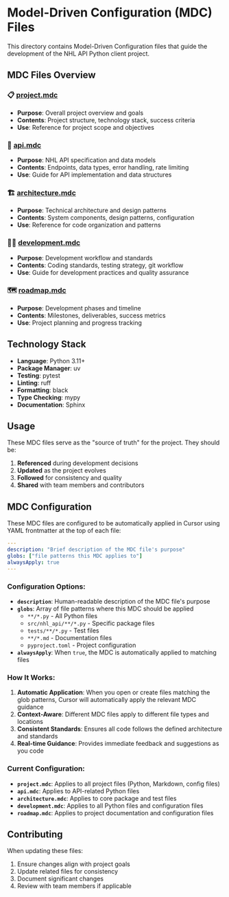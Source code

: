 # Model-Driven Configuration (MDC) Files

This directory contains Model-Driven Configuration files that guide the development of the NHL API Python client project.

## MDC Files Overview

### 📋 [project.mdc](./project.mdc)
- **Purpose**: Overall project overview and goals
- **Contents**: Project structure, technology stack, success criteria
- **Use**: Reference for project scope and objectives

### 🔌 [api.mdc](./api.mdc)
- **Purpose**: NHL API specification and data models
- **Contents**: Endpoints, data types, error handling, rate limiting
- **Use**: Guide for API implementation and data structures

### 🏗️ [architecture.mdc](./architecture.mdc)
- **Purpose**: Technical architecture and design patterns
- **Contents**: System components, design patterns, configuration
- **Use**: Reference for code organization and patterns

### 👨‍💻 [development.mdc](./development.mdc)
- **Purpose**: Development workflow and standards
- **Contents**: Coding standards, testing strategy, git workflow
- **Use**: Guide for development practices and quality assurance

### 🗺️ [roadmap.mdc](./roadmap.mdc)
- **Purpose**: Development phases and timeline
- **Contents**: Milestones, deliverables, success metrics
- **Use**: Project planning and progress tracking

## Technology Stack

- **Language**: Python 3.11+
- **Package Manager**: uv
- **Testing**: pytest
- **Linting**: ruff
- **Formatting**: black
- **Type Checking**: mypy
- **Documentation**: Sphinx

## Usage

These MDC files serve as the "source of truth" for the project. They should be:

1. **Referenced** during development decisions
2. **Updated** as the project evolves
3. **Followed** for consistency and quality
4. **Shared** with team members and contributors

## MDC Configuration

These MDC files are configured to be automatically applied in Cursor using YAML frontmatter at the top of each file:

```yaml
---
description: "Brief description of the MDC file's purpose"
globs: ["file patterns this MDC applies to"]
alwaysApply: true
---
```

### Configuration Options:

- **`description`**: Human-readable description of the MDC file's purpose
- **`globs`**: Array of file patterns where this MDC should be applied
  - `**/*.py` - All Python files
  - `src/nhl_api/**/*.py` - Specific package files
  - `tests/**/*.py` - Test files
  - `**/*.md` - Documentation files
  - `pyproject.toml` - Project configuration
- **`alwaysApply`**: When `true`, the MDC is automatically applied to matching files

### How It Works:

1. **Automatic Application**: When you open or create files matching the glob patterns, Cursor will automatically apply the relevant MDC guidance
2. **Context-Aware**: Different MDC files apply to different file types and locations
3. **Consistent Standards**: Ensures all code follows the defined architecture and standards
4. **Real-time Guidance**: Provides immediate feedback and suggestions as you code

### Current Configuration:

- **`project.mdc`**: Applies to all project files (Python, Markdown, config files)
- **`api.mdc`**: Applies to API-related Python files
- **`architecture.mdc`**: Applies to core package and test files
- **`development.mdc`**: Applies to all Python files and configuration files
- **`roadmap.mdc`**: Applies to project documentation and configuration files

## Contributing

When updating these files:
1. Ensure changes align with project goals
2. Update related files for consistency
3. Document significant changes
4. Review with team members if applicable
